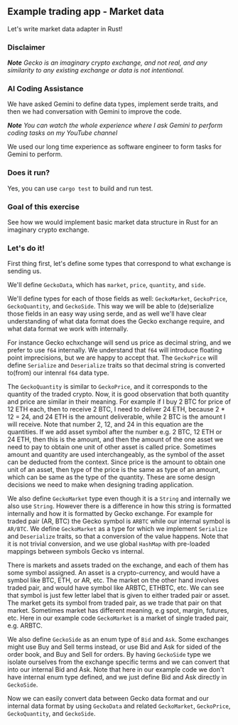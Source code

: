 ## Example trading app - Market data

Let's write market data adapter in Rust!

### Disclaimer

_**Note**
Gecko is an imaginary crypto exchange, and not real, and any 
similarity to any existing exchange or data is not intentional._

### AI Coding Assistance

We have asked Gemini to define data types, implement serde traits,
and then we had conversation with Gemini to improve the code.

_**Note**
You can watch the whole experience where I ask Gemini to
perform coding tasks on my YouTube channel_

We used our long time experience as software engineer to form
tasks for Gemini to perform. 

### Does it run?

Yes, you can use `cargo test` to build and run test.

### Goal of this exercise

See how we would implement basic market data structure in Rust
for an imaginary crypto exchange.

### Let's do it!

First thing first, let's define some types that correspond to what
exchange is sending us.

We'll define `GeckoData`, which has `market`, `price`, `quantity`, 
and `side`.

We'll define types for each of those fields as well: `GeckoMarket`,
`GeckoPrice`, `GeckoQuantity`, and `GeckoSide`. This way we will be
able to (de)serialize those fields in an easy way using serde, and
as well we'll have clear understanding of what data format does the
Gecko exchange require, and what data format we work with internally.

For instance Gecko echxchange will send us price as decimal string,
and we prefer to use `f64` internally. We understand that `f64` will
introduce floating point imprecisions, but we are happy to accept that.
The `GeckoPrice` will define `Serialize` and `Deserialize` traits so
that decimal string is converted to(from) our intenral `f64` data type.

The `GeckoQuantity` is similar to `GeckoPrice`, and it corresponds to 
the quantity of the traded crypto. Now, it is good observation that
both quantity and price are similar in their meaning.
For example if I buy 2 BTC for price of 12 ETH each, then to receive
2 BTC, I need to deliver 24 ETH, because 2 * 12 = 24, and 24 ETH is the 
amount deliverable, while 2 BTC is the amount I will receive. Note that
number 2, 12, and 24 in this equation are the quantities. If we add
asset symbol after the number e.g. 2 BTC, 12 ETH or 24 ETH, then this
is the amount, and then the amount of the one asset we need to pay to
obtain one unit of other asset is called price. Sometimes amount and
quantity are used interchangeably, as the symbol of the asset can be
deducted from the context. Since price is the amount to obtain one unit
of an asset, then type of the price is the same as type of an amount,
which can be same as the type of the quantity. These are some design
decisions we need to make when designing trading application.

We also define `GeckoMarket` type even though it is a `String` and 
internally we also use `String`. However there is a difference in
how this string is formatted internally and how it is formatted by
Gecko exchange. For example for traded pair (AR, BTC) the Gecko
symbol is `ARBTC` while our internal symbol is `AR/BTC`. We define
`GeckoMarket` as a type for which we implement `Serialize` and 
`Deserialize` traits, so that a conversion of the value happens. Note
that it is not trivial conversion, and we use global `HashMap` with
pre-loaded mappings between symbols Gecko vs internal.

There is markets and assets traded on the exchange, and each of them
has some symbol assigned. An asset is a crypto-currency, and would
have a symbol like BTC, ETH, or AR, etc. The market on the other hand
involves traded pair, and would have symbol like ARBTC, ETHBTC, etc.
We can see that symbol is just few letter label that is given to
either traded pair or asset. The market gets its symbol from traded
pair, as we trade that pair on that market. Sometimes market has
different meaning, e.g spot, margin, futures, etc.
Here in our example code `GeckoMarket` is a market of single traded
pair, e.g. ARBTC.

We also define `GeckoSide` as an enum type of `Bid` and `Ask`. Some 
exchanges might use Buy and Sell terms instead, or use Bid and Ask
for sided of the order book, and Buy and Sell for orders. By having
`GeckoSide` type we isolate ourselves from the exchange specific
terms and we can convert that into our internal Bid and Ask. Note 
that here in our example code we don't have internal enum type 
defined, and we just define Bid and Ask directly in `GeckoSide`.

Now we can easily convert data between Gecko data format and our
internal data format by using `GeckoData` and related `GeckoMarket`,
`GeckoPrice`, `GeckoQuantity`, and `GeckoSide`.